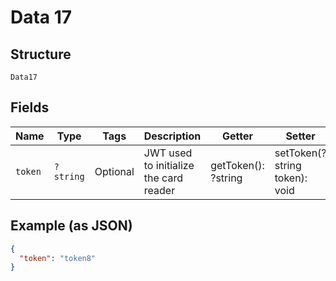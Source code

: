 
# Data 17

## Structure

`Data17`

## Fields

| Name | Type | Tags | Description | Getter | Setter |
|  --- | --- | --- | --- | --- | --- |
| `token` | `?string` | Optional | JWT used to initialize the card reader | getToken(): ?string | setToken(?string token): void |

## Example (as JSON)

```json
{
  "token": "token8"
}
```

